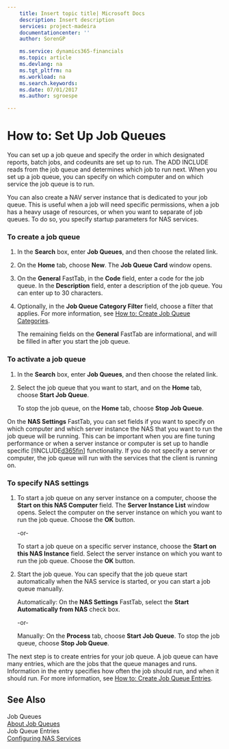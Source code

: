 ```yaml
---
    title: Insert topic title| Microsoft Docs
    description: Insert description
    services: project-madeira
    documentationcenter: ''
    author: SorenGP

    ms.service: dynamics365-financials
    ms.topic: article
    ms.devlang: na
    ms.tgt_pltfrm: na
    ms.workload: na
    ms.search.keywords:
    ms.date: 07/01/2017
    ms.author: sgroespe

---
```

# How to: Set Up Job Queues
You can set up a job queue and specify the order in which designated reports, batch jobs, and codeunits are set up to run. The ADD INCLUDE<!--[!INCLUDE[nav_server](../../includes/nav_server_md.md)]--> reads from the job queue and determines which job to run next. When you set up a job queue, you can specify on which computer and on which service the job queue is to run.  
  
 You can also create a NAV server instance that is dedicated to your job queue. This is useful when a job will need specific permissions, when a job has a heavy usage of resources, or when you want to separate of job queues. To do so, you specify startup parameters for NAS services.  
  
### To create a job queue  
  
1.  In the **Search** box, enter **Job Queues**, and then choose the related link.  
  
2.  On the **Home** tab, choose **New**. The **Job Queue Card** window opens.  
  
3.  On the **General** FastTab, in the **Code** field, enter a code for the job queue. In the **Description** field, enter a description of the job queue. You can enter up to 30 characters.  
  
4.  Optionally, in the **Job Queue Category Filter** field, choose a filter that applies. For more information, see [How to: Create Job Queue Categories](../how-to-create-job-queue-categories.md).  
  
     The remaining fields on the **General** FastTab are informational, and will be filled in after you start the job queue.  
  
### To activate a job queue  
  
1.  In the **Search** box, enter **Job Queues**, and then choose the related link.  
  
2.  Select the job queue that you want to start, and on the **Home** tab, choose **Start Job Queue**.  
  
     To stop the job queue, on the **Home** tab, choose **Stop Job Queue**.  
  
 On the **NAS Settings** FastTab, you can set fields if you want to specify on which computer and which server instance the NAS that you want to run the job queue will be running. This can be important when you are fine tuning performance or when a server instance or computer is set up to handle specific [!INCLUDE[d365fin](includes/d365fin_md.md)] functionality. If you do not specify a server or computer, the job queue will run with the services that the client is running on.  
  
### To specify NAS settings  
  
1.  To start a job queue on any server instance on a computer, choose the **Start on this NAS Computer** field. The **Server Instance List** window opens. Select the computer on the server instance on which you want to run the job queue. Choose the **OK** button.  
  
     -or-  
  
     To start a job queue on a specific server instance, choose the **Start on this NAS Instance** field. Select the server instance on which you want to run the job queue. Choose the **OK** button.  
  
2.  Start the job queue. You can specify that the job queue start automatically when the NAS service is started, or you can start a job queue manually.  
  
     Automatically: On the **NAS Settings** FastTab, select the **Start Automatically from NAS** check box.  
  
     -or-  
  
     Manually: On the **Process** tab, choose **Start Job Queue**. To stop the job queue, choose **Stop Job Queue**.  
  
 The next step is to create entries for your job queue. A job queue can have many entries, which are the jobs that the queue manages and runs. Information in the entry specifies how often the job should run, and when it should run. For more information, see [How to: Create Job Queue Entries](../how-to-create-job-queue-entries.md).  
  
## See Also  
 Job Queues   
 [About Job Queues](../about-job-queues.md)   
 Job Queue Entries   
 [Configuring NAS Services](../Configuring%20NAS%20Services.md)